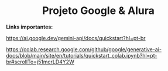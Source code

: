 <h1 align="center"> Projeto Google & Alura </h1>

**Links importantes:**

https://ai.google.dev/gemini-api/docs/quickstart?hl=pt-br

https://colab.research.google.com/github/google/generative-ai-docs/blob/main/site/en/tutorials/quickstart_colab.ipynb?hl=pt-br#scrollTo=j51mcrLD4Y2W


